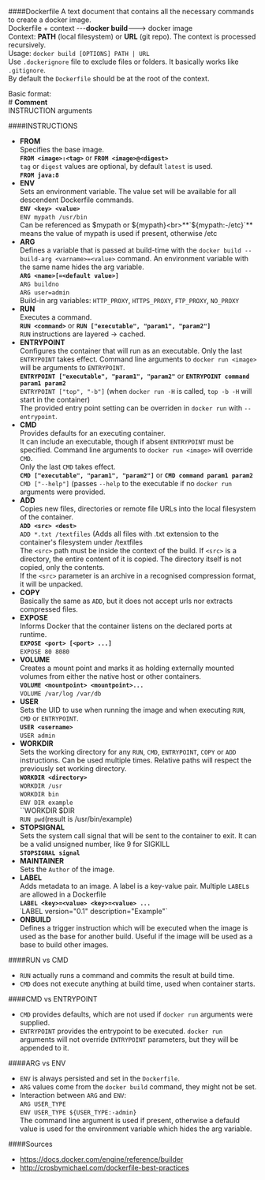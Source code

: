 ####Dockerfile
A text document that contains all the necessary commands to create a docker image.<br>
Dockerfile + context ---**docker build**---\> docker image<br>
Context: **PATH** (local filesystem) or **URL** (git repo). The context is processed recursively.<br>
Usage: `docker build [OPTIONS] PATH | URL`<br>
Use `.dockerignore` file to exclude files or folders. It basically works like `.gitignore`.<br>
By default the `Dockerfile` should be at the root of the context.<br>

Basic format:<br>
\# **Comment**<br>
INSTRUCTION arguments

####INSTRUCTIONS
* **FROM**<br>Specifies the base image.<br>**`FROM <image>:<tag>`** or **`FROM <image>@<digest>`**<br>`tag` or `digest` values are optional, by default `latest` is used.<br>**`FROM java:8`**
* **ENV**<br>Sets an environment variable. The value set will be available for all descendent Dockerfile commands.<br>**`ENV <key> <value>`**<br>`ENV mypath /usr/bin`<br>Can be referenced as $mypath or ${mypath}<br>**`${mypath:-/etc}`** means the value of mypath is used if present, otherwise /etc
* **ARG**<br>Defines a variable that is passed at build-time with the `docker build --build-arg <varname>=<value>` command. An environment variable with the same name hides the arg variable.<br>**`ARG <name>[=<default value>]`**<br>`ARG buildno`<br>`ARG user=admin`<br>Build-in arg variables: `HTTP_PROXY`, `HTTPS_PROXY`, `FTP_PROXY`, `NO_PROXY`
* **RUN**<br>Executes a command.<br>**`RUN <command>`** or **`RUN ["executable", "param1", "param2"]`**<br>`RUN` instructions are layered -> cached.
* **ENTRYPOINT**<br>Configures the container that will run as an executable. Only the last `ENTRYPOINT` takes effect. Command line arguments to `docker run <image>` will be arguments to `ENTRYPOINT`.<br>**`ENTRYPOINT ["executable", "param1", "param2"`** or **`ENTRYPOINT command param1 param2`**<br>`ENTRYPOINT ["top", "-b"]` (when `docker run -H` is called, `top -b -H` will start in the container)<br>The provided entry point setting can be overriden in `docker run` with `--entrypoint`.
* **CMD**<br>Provides defaults for an executing container.<br>It can include an executable, though if absent `ENTRYPOINT` must be specified. Command line arguments to `docker run <image>` will override `CMD`.<br>Only the last `CMD` takes effect.<br>**`CMD ["executable", "param1", "param2"]`** or **`CMD command param1 param2`**<br>`CMD ["--help"]` (passes `--help` to the executable if no `docker run` arguments were provided.
* **ADD**<br>Copies new files, directories or remote file URLs into the local filesystem of the container.<br>**`ADD <src> <dest>`**<br>`ADD *.txt /textfiles` (Adds all files with .txt extension to the container's filesystem under /textfiles<br>The `<src>` path must be inside the context of the build. If `<src>` is a directory, the entire content of it is copied. The directory itself is not copied, only the contents.<br>If the `<src>` parameter is an archive in a recognised compression format, it will be unpacked.
* **COPY**<br>Basically the same as `ADD`, but it does not accept urls nor extracts compressed files.
* **EXPOSE**<br>Informs Docker that the container listens on the declared ports at runtime.<br>**`EXPOSE <port> [<port> ...]`**<br>`EXPOSE 80 8080`
* **VOLUME**<br>Creates a mount point and marks it as holding externally mounted volumes from either the native host or other containers.<br>**`VOLUME <mountpoint> <mountpoint>...`**<br>`VOLUME /var/log /var/db`<br>
* **USER**<br>Sets the UID to use when running the image and when executing `RUN`, `CMD` or `ENTRYPOINT`.<br>**`USER <username>`**<br>`USER admin`
* **WORKDIR**<br>Sets the working directory for any `RUN`, `CMD`, `ENTRYPOINT`, `COPY` or `ADD` instructions. Can be used multiple times. Relative paths will respect the previously set working directory.<br>**`WORKDIR <directory>`**<br>`WORKDIR /usr`<br>`WORKDIR bin`<br>`ENV DIR example`<br>``WORKDIR $DIR<br>`RUN pwd`(result is /usr/bin/example)<br>
* **STOPSIGNAL**<br>Sets the system call signal that will be sent to the container to exit. It can be a valid unsigned number, like 9 for SIGKILL<br>**`STOPSIGNAL signal`**
* **MAINTAINER**<br>Sets the `Author` of the image.
* **LABEL**<br>Adds metadata to an image. A label is a key-value pair. Multiple `LABEL`s are allowed in a Dockerfile<br>**`LABEL <key>=<value> <key>=<value> ...`**<br>˙LABEL version="0.1" description="Example"`
* **ONBUILD**<br>Defines a trigger instruction which will be executed when the image is used as the base for another build. Useful if the image will be used as a base to build other images.

####RUN vs CMD
* `RUN` actually runs a command and commits the result at build time.
* `CMD` does not execute anything at build time, used when container starts.

####CMD vs ENTRYPOINT
* `CMD` provides defaults, which are not used if  `docker run` arguments were supplied.
* `ENTRYPOINT` provides the entrypoint to be executed. `docker run` arguments will not override `ENTRYPOINT` parameters, but they will be appended to it.

####ARG vs ENV
* `ENV` is always persisted and set in the `Dockerfile`.
* `ARG` values come from the `docker build` command, they might not be set.
* Interaction between `ARG` and `ENV`:<br>`ARG USER_TYPE`<br>`ENV USER_TYPE ${USER_TYPE:-admin}`<br>The command line argument is used if present, otherwise a defauld value is used for the environment variable which hides the arg variable.

####Sources
* https://docs.docker.com/engine/reference/builder
* http://crosbymichael.com/dockerfile-best-practices
